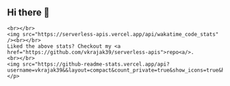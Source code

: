 ## Hi there 👋

<!--
**vkrajak39/vkrajak39** is a ✨ _special_ ✨ repository because its `README.md` (this file) appears on your GitHub profile.

Here are some ideas to get you started:

- 🔭 I’m currently working on ...
- 🌱 I’m currently learning ...
- 👯 I’m looking to collaborate on ...
- 🤔 I’m looking for help with ...
- 💬 Ask me about ...
- 📫 How to reach me: ...
- 😄 Pronouns: ...
- ⚡ Fun fact: ...
-->



<p align="center">
  
    <br></br>
    <img src="https://serverless-apis.vercel.app/api/wakatime_code_stats" /><br></br>
    Liked the above stats? Checkout my <a href="https://github.com/vkrajak39/serverless-apis">repo<a/>.
    <br></br>
    <img src="https://github-readme-stats.vercel.app/api?username=vkrajak39&&layout=compact&count_private=true&show_icons=true&hide_border=true&include_all_commits=true&bg_color=0D1117&title_color=FFFFFF&text_color=FFFFFF&icon_color=FFFFFF"/>
    </p>
